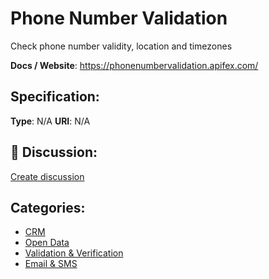 # Phone Number Validation


Check phone number validity, location and timezones

**Docs / Website**: https://phonenumbervalidation.apifex.com/

## Specification:
**Type**:  N/A 
**URI**:  N/A 

## 💬 Discussion:
[Create discussion](https://github.com/apis-list/apis-list/discussions/new)

## Categories:
- [CRM](https://github.com/apis-list/apis-list#crm)
- [Open Data](https://github.com/apis-list/apis-list#open-data)
- [Validation & Verification](https://github.com/apis-list/apis-list#validation-and-verification)
- [Email & SMS](https://github.com/apis-list/apis-list#email-and-sms)



